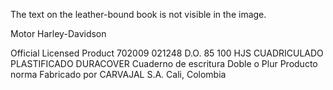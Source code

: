 The text on the leather-bound book is not visible in the image.

Motor
Harley-Davidson

Official Licensed Product
702009 021248
D.O. 85 100 HJS CUADRICULADO
PLASTIFICADO
DURACOVER
Cuaderno de escritura
Doble o
Plur
Producto
norma
Fabricado por
CARVAJAL S.A. Cali, Colombia
